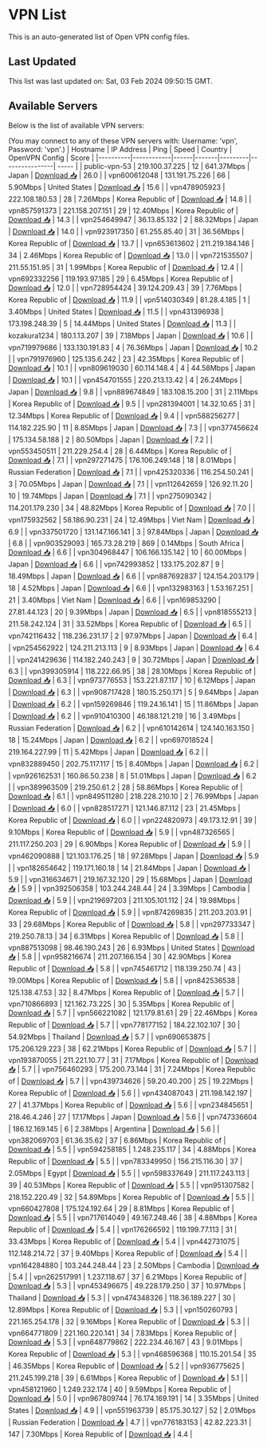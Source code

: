 # VPN List

This is an auto-generated list of Open VPN config files.

## Last Updated

This list was last updated on: Sat, 03 Feb 2024 09:50:15 GMT.

## Available Servers

Below is the list of available VPN servers:

(You may connect to any of these VPN servers with: Username: 'vpn', Password: 'vpn'.)
| Hostname | IP Address | Ping | Speed | Country | OpenVPN Config | Score |
|----------|------------|------|-------|---------|----------------| ----- |
| public-vpn-53 | 219.100.37.225 | 12 | 641.37Mbps | Japan | [Download 📥](./configs/server_0_JP.ovpn) | 26.0 |
| vpn600612048 | 131.191.75.226 | 66 | 5.90Mbps | United States | [Download 📥](./configs/server_1_US.ovpn) | 15.6 |
| vpn478905923 | 222.108.180.53 | 28 | 7.26Mbps | Korea Republic of | [Download 📥](./configs/server_2_KR.ovpn) | 14.8 |
| vpn857591373 | 221.158.207.151 | 29 | 12.40Mbps | Korea Republic of | [Download 📥](./configs/server_3_KR.ovpn) | 14.3 |
| vpn254649947 | 36.13.85.132 | 2 | 88.32Mbps | Japan | [Download 📥](./configs/server_4_JP.ovpn) | 14.0 |
| vpn923917350 | 61.255.85.40 | 31 | 36.56Mbps | Korea Republic of | [Download 📥](./configs/server_5_KR.ovpn) | 13.7 |
| vpn653613602 | 211.219.184.146 | 34 | 2.46Mbps | Korea Republic of | [Download 📥](./configs/server_6_KR.ovpn) | 13.0 |
| vpn721535507 | 211.55.151.95 | 31 | 1.99Mbps | Korea Republic of | [Download 📥](./configs/server_7_KR.ovpn) | 12.4 |
| vpn692332256 | 119.193.97.185 | 29 | 6.45Mbps | Korea Republic of | [Download 📥](./configs/server_8_KR.ovpn) | 12.0 |
| vpn728954424 | 39.124.209.43 | 39 | 7.76Mbps | Korea Republic of | [Download 📥](./configs/server_9_KR.ovpn) | 11.9 |
| vpn514030349 | 81.28.4.185 | 1 | 3.40Mbps | United States | [Download 📥](./configs/server_10_US.ovpn) | 11.5 |
| vpn431396938 | 173.198.248.39 | 5 | 14.44Mbps | United States | [Download 📥](./configs/server_11_US.ovpn) | 11.3 |
| kozakura1234 | 180.1.13.207 | 39 | 7.18Mbps | Japan | [Download 📥](./configs/server_12_JP.ovpn) | 10.6 |
| vpn719979686 | 133.130.191.83 | 4 | 76.36Mbps | Japan | [Download 📥](./configs/server_13_JP.ovpn) | 10.2 |
| vpn791976960 | 125.135.6.242 | 23 | 42.35Mbps | Korea Republic of | [Download 📥](./configs/server_14_KR.ovpn) | 10.1 |
| vpn809619030 | 60.114.148.4 | 4 | 44.58Mbps | Japan | [Download 📥](./configs/server_15_JP.ovpn) | 10.1 |
| vpn454701555 | 220.213.13.42 | 4 | 26.24Mbps | Japan | [Download 📥](./configs/server_16_JP.ovpn) | 9.8 |
| vpn889674849 | 183.108.15.200 | 31 | 2.11Mbps | Korea Republic of | [Download 📥](./configs/server_17_KR.ovpn) | 9.5 |
| vpn281394001 | 14.32.10.65 | 31 | 12.34Mbps | Korea Republic of | [Download 📥](./configs/server_18_KR.ovpn) | 9.4 |
| vpn588256277 | 114.182.225.90 | 11 | 8.85Mbps | Japan | [Download 📥](./configs/server_19_JP.ovpn) | 7.3 |
| vpn377456624 | 175.134.58.188 | 2 | 80.50Mbps | Japan | [Download 📥](./configs/server_20_JP.ovpn) | 7.2 |
| vpn553450511 | 211.229.254.4 | 28 | 6.44Mbps | Korea Republic of | [Download 📥](./configs/server_21_KR.ovpn) | 7.1 |
| vpn297271475 | 176.106.249.148 | 18 | 8.01Mbps | Russian Federation | [Download 📥](./configs/server_22_RU.ovpn) | 7.1 |
| vpn425320336 | 116.254.50.241 | 3 | 70.05Mbps | Japan | [Download 📥](./configs/server_23_JP.ovpn) | 7.1 |
| vpn112642659 | 126.92.11.20 | 10 | 19.74Mbps | Japan | [Download 📥](./configs/server_24_JP.ovpn) | 7.1 |
| vpn275090342 | 114.201.179.230 | 34 | 48.82Mbps | Korea Republic of | [Download 📥](./configs/server_25_KR.ovpn) | 7.0 |
| vpn175932562 | 58.186.90.231 | 24 | 12.49Mbps | Viet Nam | [Download 📥](./configs/server_26_VN.ovpn) | 6.9 |
| vpn337501720 | 131.147.166.141 | 3 | 97.84Mbps | Japan | [Download 📥](./configs/server_27_JP.ovpn) | 6.8 |
| vpn903529093 | 165.73.28.219 | 869 | 0.14Mbps | South Africa | [Download 📥](./configs/server_28_ZA.ovpn) | 6.6 |
| vpn304968447 | 106.166.135.142 | 10 | 60.00Mbps | Japan | [Download 📥](./configs/server_29_JP.ovpn) | 6.6 |
| vpn742993852 | 133.175.202.87 | 9 | 18.49Mbps | Japan | [Download 📥](./configs/server_30_JP.ovpn) | 6.6 |
| vpn887692837 | 124.154.203.179 | 18 | 4.52Mbps | Japan | [Download 📥](./configs/server_31_JP.ovpn) | 6.6 |
| vpn132983163 | 1.53.167.251 | 21 | 3.40Mbps | Viet Nam | [Download 📥](./configs/server_32_VN.ovpn) | 6.6 |
| vpn169853290 | 27.81.44.123 | 20 | 9.39Mbps | Japan | [Download 📥](./configs/server_33_JP.ovpn) | 6.5 |
| vpn818555213 | 211.58.242.124 | 31 | 33.52Mbps | Korea Republic of | [Download 📥](./configs/server_34_KR.ovpn) | 6.5 |
| vpn742116432 | 118.236.231.17 | 2 | 97.97Mbps | Japan | [Download 📥](./configs/server_35_JP.ovpn) | 6.4 |
| vpn254562922 | 124.211.213.113 | 9 | 8.93Mbps | Japan | [Download 📥](./configs/server_36_JP.ovpn) | 6.4 |
| vpn241429636 | 114.182.240.243 | 9 | 30.72Mbps | Japan | [Download 📥](./configs/server_37_JP.ovpn) | 6.3 |
| vpn399305914 | 118.222.66.95 | 38 | 28.10Mbps | Korea Republic of | [Download 📥](./configs/server_38_KR.ovpn) | 6.3 |
| vpn973776553 | 153.221.87.117 | 10 | 6.12Mbps | Japan | [Download 📥](./configs/server_39_JP.ovpn) | 6.3 |
| vpn908717428 | 180.15.250.171 | 5 | 9.64Mbps | Japan | [Download 📥](./configs/server_40_JP.ovpn) | 6.2 |
| vpn159269846 | 119.24.16.141 | 15 | 11.86Mbps | Japan | [Download 📥](./configs/server_41_JP.ovpn) | 6.2 |
| vpn910410300 | 46.188.121.219 | 16 | 3.49Mbps | Russian Federation | [Download 📥](./configs/server_42_RU.ovpn) | 6.2 |
| vpn610142614 | 124.140.163.150 | 18 | 15.24Mbps | Japan | [Download 📥](./configs/server_43_JP.ovpn) | 6.2 |
| vpn697018524 | 219.164.227.99 | 11 | 5.42Mbps | Japan | [Download 📥](./configs/server_44_JP.ovpn) | 6.2 |
| vpn832889450 | 202.75.117.117 | 15 | 8.40Mbps | Japan | [Download 📥](./configs/server_45_JP.ovpn) | 6.2 |
| vpn926162531 | 160.86.50.238 | 8 | 51.01Mbps | Japan | [Download 📥](./configs/server_46_JP.ovpn) | 6.2 |
| vpn389963509 | 219.250.61.2 | 28 | 58.86Mbps | Korea Republic of | [Download 📥](./configs/server_47_KR.ovpn) | 6.1 |
| vpn849511280 | 218.228.210.10 | 2 | 76.99Mbps | Japan | [Download 📥](./configs/server_48_JP.ovpn) | 6.0 |
| vpn828517271 | 121.146.87.112 | 23 | 21.45Mbps | Korea Republic of | [Download 📥](./configs/server_49_KR.ovpn) | 6.0 |
| vpn224820973 | 49.173.12.91 | 39 | 9.10Mbps | Korea Republic of | [Download 📥](./configs/server_50_KR.ovpn) | 5.9 |
| vpn487326565 | 211.117.250.203 | 29 | 6.90Mbps | Korea Republic of | [Download 📥](./configs/server_51_KR.ovpn) | 5.9 |
| vpn462090888 | 121.103.176.25 | 18 | 97.28Mbps | Japan | [Download 📥](./configs/server_52_JP.ovpn) | 5.9 |
| vpn182654642 | 119.171.160.18 | 14 | 21.84Mbps | Japan | [Download 📥](./configs/server_53_JP.ovpn) | 5.9 |
| vpn316634671 | 219.167.32.120 | 29 | 15.68Mbps | Japan | [Download 📥](./configs/server_54_JP.ovpn) | 5.9 |
| vpn392506358 | 103.244.248.44 | 24 | 3.39Mbps | Cambodia | [Download 📥](./configs/server_55_KH.ovpn) | 5.9 |
| vpn219697203 | 211.105.101.112 | 24 | 19.98Mbps | Korea Republic of | [Download 📥](./configs/server_56_KR.ovpn) | 5.9 |
| vpn874269835 | 211.203.203.91 | 33 | 29.68Mbps | Korea Republic of | [Download 📥](./configs/server_57_KR.ovpn) | 5.8 |
| vpn297733347 | 219.250.78.13 | 34 | 6.31Mbps | Korea Republic of | [Download 📥](./configs/server_58_KR.ovpn) | 5.8 |
| vpn887513098 | 98.46.190.243 | 26 | 6.93Mbps | United States | [Download 📥](./configs/server_59_US.ovpn) | 5.8 |
| vpn958216674 | 211.207.166.154 | 30 | 42.90Mbps | Korea Republic of | [Download 📥](./configs/server_60_KR.ovpn) | 5.8 |
| vpn745461712 | 118.139.250.74 | 43 | 19.00Mbps | Korea Republic of | [Download 📥](./configs/server_61_KR.ovpn) | 5.8 |
| vpn842536538 | 125.138.47.53 | 32 | 8.47Mbps | Korea Republic of | [Download 📥](./configs/server_62_KR.ovpn) | 5.7 |
| vpn710866893 | 121.162.73.225 | 30 | 5.35Mbps | Korea Republic of | [Download 📥](./configs/server_63_KR.ovpn) | 5.7 |
| vpn566221082 | 121.179.81.61 | 29 | 22.46Mbps | Korea Republic of | [Download 📥](./configs/server_64_KR.ovpn) | 5.7 |
| vpn778177152 | 184.22.102.107 | 30 | 54.92Mbps | Thailand | [Download 📥](./configs/server_65_TH.ovpn) | 5.7 |
| vpn690653875 | 175.206.129.223 | 38 | 62.21Mbps | Korea Republic of | [Download 📥](./configs/server_66_KR.ovpn) | 5.7 |
| vpn193870055 | 211.221.10.77 | 31 | 7.17Mbps | Korea Republic of | [Download 📥](./configs/server_67_KR.ovpn) | 5.7 |
| vpn756460293 | 175.200.73.144 | 31 | 7.24Mbps | Korea Republic of | [Download 📥](./configs/server_68_KR.ovpn) | 5.7 |
| vpn439734626 | 59.20.40.200 | 25 | 19.22Mbps | Korea Republic of | [Download 📥](./configs/server_69_KR.ovpn) | 5.6 |
| vpn434087043 | 211.198.142.197 | 27 | 41.37Mbps | Korea Republic of | [Download 📥](./configs/server_70_KR.ovpn) | 5.6 |
| vpn234845651 | 218.46.4.246 | 27 | 17.17Mbps | Japan | [Download 📥](./configs/server_71_JP.ovpn) | 5.6 |
| vpn747336604 | 186.12.169.145 | 6 | 2.38Mbps | Argentina | [Download 📥](./configs/server_72_AR.ovpn) | 5.6 |
| vpn382069703 | 61.36.35.62 | 37 | 6.86Mbps | Korea Republic of | [Download 📥](./configs/server_73_KR.ovpn) | 5.5 |
| vpn594258185 | 1.248.235.117 | 34 | 4.88Mbps | Korea Republic of | [Download 📥](./configs/server_74_KR.ovpn) | 5.5 |
| vpn783349950 | 156.215.116.30 | 37 | 2.05Mbps | Egypt | [Download 📥](./configs/server_75_EG.ovpn) | 5.5 |
| vpn598337649 | 211.117.243.113 | 39 | 40.53Mbps | Korea Republic of | [Download 📥](./configs/server_76_KR.ovpn) | 5.5 |
| vpn951307582 | 218.152.220.49 | 32 | 54.89Mbps | Korea Republic of | [Download 📥](./configs/server_77_KR.ovpn) | 5.5 |
| vpn660427808 | 175.124.192.64 | 29 | 8.81Mbps | Korea Republic of | [Download 📥](./configs/server_78_KR.ovpn) | 5.5 |
| vpn717614049 | 49.167.248.46 | 38 | 4.88Mbps | Korea Republic of | [Download 📥](./configs/server_79_KR.ovpn) | 5.4 |
| vpn176266592 | 119.199.77.113 | 31 | 33.43Mbps | Korea Republic of | [Download 📥](./configs/server_80_KR.ovpn) | 5.4 |
| vpn442731075 | 112.148.214.72 | 37 | 9.40Mbps | Korea Republic of | [Download 📥](./configs/server_81_KR.ovpn) | 5.4 |
| vpn164284880 | 103.244.248.44 | 23 | 2.50Mbps | Cambodia | [Download 📥](./configs/server_82_KH.ovpn) | 5.4 |
| vpn262517991 | 1.237.118.67 | 37 | 6.21Mbps | Korea Republic of | [Download 📥](./configs/server_83_KR.ovpn) | 5.3 |
| vpn453496675 | 49.228.179.250 | 37 | 10.97Mbps | Thailand | [Download 📥](./configs/server_84_TH.ovpn) | 5.3 |
| vpn474348326 | 118.36.189.227 | 30 | 12.89Mbps | Korea Republic of | [Download 📥](./configs/server_85_KR.ovpn) | 5.3 |
| vpn150260793 | 221.165.254.178 | 32 | 9.16Mbps | Korea Republic of | [Download 📥](./configs/server_86_KR.ovpn) | 5.3 |
| vpn664771809 | 221.160.220.141 | 34 | 7.83Mbps | Korea Republic of | [Download 📥](./configs/server_87_KR.ovpn) | 5.3 |
| vpn648779862 | 222.234.46.167 | 43 | 9.01Mbps | Korea Republic of | [Download 📥](./configs/server_88_KR.ovpn) | 5.3 |
| vpn468596368 | 110.15.201.54 | 35 | 46.35Mbps | Korea Republic of | [Download 📥](./configs/server_89_KR.ovpn) | 5.2 |
| vpn936775625 | 211.245.199.218 | 39 | 6.61Mbps | Korea Republic of | [Download 📥](./configs/server_90_KR.ovpn) | 5.1 |
| vpn458121960 | 1.249.232.174 | 40 | 9.59Mbps | Korea Republic of | [Download 📥](./configs/server_91_KR.ovpn) | 5.0 |
| vpn967809744 | 76.174.169.191 | 14 | 3.35Mbps | United States | [Download 📥](./configs/server_92_US.ovpn) | 4.9 |
| vpn551963739 | 85.175.30.127 | 52 | 2.01Mbps | Russian Federation | [Download 📥](./configs/server_93_RU.ovpn) | 4.7 |
| vpn776183153 | 42.82.223.31 | 147 | 7.30Mbps | Korea Republic of | [Download 📥](./configs/server_94_KR.ovpn) | 4.4 |
